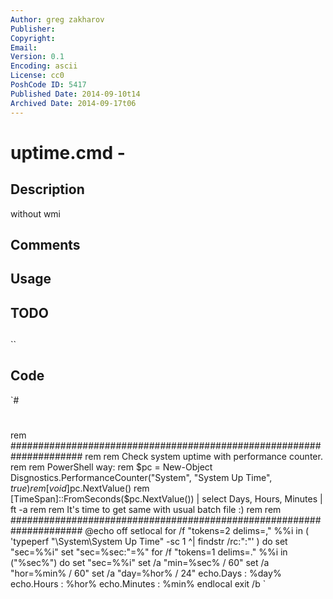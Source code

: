 ```yaml
---
Author: greg zakharov
Publisher: 
Copyright: 
Email: 
Version: 0.1
Encoding: ascii
License: cc0
PoshCode ID: 5417
Published Date: 2014-09-10t14
Archived Date: 2014-09-17t06
---
```


# uptime.cmd - 

## Description

without wmi

## Comments



## Usage



## TODO



## 

``

## Code

`#
 #
 rem #####################################################################
 rem
 rem Check system uptime with performance counter.
 rem
 rem PowerShell way:
 rem $pc = New-Object Disgnostics.PerformanceCounter("System", "System Up Time", $true)
 rem [void]$pc.NextValue()
 rem [TimeSpan]::FromSeconds($pc.NextValue()) | select Days, Hours, Minutes | ft -a
 rem
 rem It's time to get same with usual batch file :)
 rem
 rem #####################################################################
 @echo off
   setlocal
     for /f "tokens=2 delims=," %%i in (
       'typeperf "\System\System Up Time" -sc 1 ^| findstr /rc:"\:"'
     ) do set "sec=%%i"
     set "sec=%sec:"=%"
     for /f "tokens=1 delims=." %%i in ("%sec%") do set "sec=%%i"
     set /a "min=%sec% / 60"
     set /a "hor=%min% / 60"
     set /a "day=%hor% / 24"
     echo.Days    : %day%
     echo.Hours   : %hor%
     echo.Minutes : %min%
   endlocal
 exit /b
`

